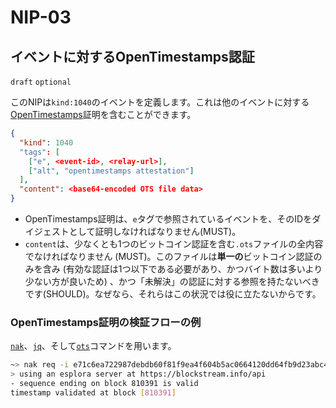 NIP-03
======

イベントに対するOpenTimestamps認証
--------------------------------------

`draft` `optional`

このNIPは`kind:1040`のイベントを定義します。これは他のイベントに対する[OpenTimestamps](https://opentimestamps.org/)証明を含むことができます。

```json
{
  "kind": 1040
  "tags": [
    ["e", <event-id>, <relay-url>],
    ["alt", "opentimestamps attestation"]
  ],
  "content": <base64-encoded OTS file data>
}
```

- OpenTimestamps証明は、`e`タグで参照されているイベントを、そのIDをダイジェストとして証明しなければなりません(MUST)。
- `content`は、少なくとも1つのビットコイン認証を含む`.ots`ファイルの全内容でなければなりません (MUST)。このファイルは**単一の**ビットコイン認証のみを含み (有効な認証は1つ以下である必要があり、かつバイト数は多いより少ない方が良いため) 、かつ「未解決」の認証に対する参照を持たないべきです(SHOULD)。なぜなら、それらはこの状況では役に立たないからです。

### OpenTimestamps証明の検証フローの例

[`nak`](https://github.com/fiatjaf/nak)、[`jq`](https://jqlang.github.io/jq/)、そして[`ots`](https://github.com/fiatjaf/ots)コマンドを用います。

```bash
~> nak req -i e71c6ea722987debdb60f81f9ea4f604b5ac0664120dd64fb9d23abc4ec7c323 wss://nostr-pub.wellorder.net | jq -r .content | ots verify
> using an esplora server at https://blockstream.info/api
- sequence ending on block 810391 is valid
timestamp validated at block [810391]
```
